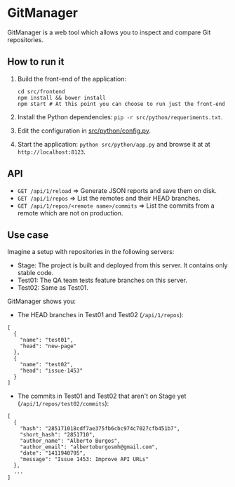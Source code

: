 # GitManager

GitManager is a web tool which allows you to inspect and compare Git repositories.

## How to run it

1. Build the front-end of the application:

    ```
    cd src/frontend
    npm install && bower install
    npm start # At this point you can choose to run just the front-end
    ```
2. Install the Python dependencies: `pip -r src/python/requeriments.txt`.
3. Edit the configuration in [src/python/config.py](src/python/config.py).
4. Start the application: `python src/python/app.py` and browse it at at `http://localhost:8123`.

## API

- `GET /api/1/reload` => Generate JSON reports and save them on disk.
- `GET /api/1/repos` => List the remotes and their HEAD branches.
- `GET /api/1/repos/<remote name>/commits` => List the commits from a remote
which are not on production.

## Use case

Imagine a setup with repositories in the following servers:

- Stage: The project is built and deployed from this server. It contains only stable code.
- Test01: The QA team tests feature branches on this server.
- Test02: Same as Test01.

GitManager shows you:

- The HEAD branches in Test01 and Test02 (`/api/1/repos`):

```
[
  {
    "name": "test01",
    "head": "new-page"
  },
  {
    "name": "test02",
    "head": "issue-1453"
  }
]
```

- The commits in Test01 and Test02 that aren't on Stage yet (`/api/1/repos/test02/commits`):

```
[
  {
    "hash": "285171018cdf7ae375fb6cbc974c7027cfb451b7",
    "short_hash": "2851710",
    "author_name": "Alberto Burgos",
    "author_email": "albertoburgosmh@gmail.com",
    "date": "1411940795",
    "message": "Issue 1453: Improve API URLs"
  },
  ...
]
```
